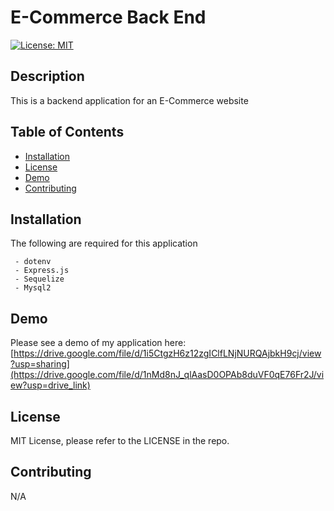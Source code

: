 # E-Commerce Back End
  [![License: MIT](https://img.shields.io/badge/License-MIT-green.svg)](https://opensource.org/licenses/MIT)
## Description

This is a backend application for an E-Commerce website

## Table of Contents

  - [Installation](#installation)
  - [License](#license)
  - [Demo](#demo)
  - [Contributing](#contributing)


## Installation

The following are required for this application

     - dotenv 
     - Express.js
     - Sequelize
     - Mysql2

## Demo

Please see a demo of my application here: [https://drive.google.com/file/d/1i5CtgzH6z12zgIClfLNjNURQAjbkH9cj/view?usp=sharing](https://drive.google.com/file/d/1nMd8nJ_qlAasD0OPAb8duVF0qE76Fr2J/view?usp=drive_link)

## License

MIT License, please refer to the LICENSE in the repo.

## Contributing

N/A
